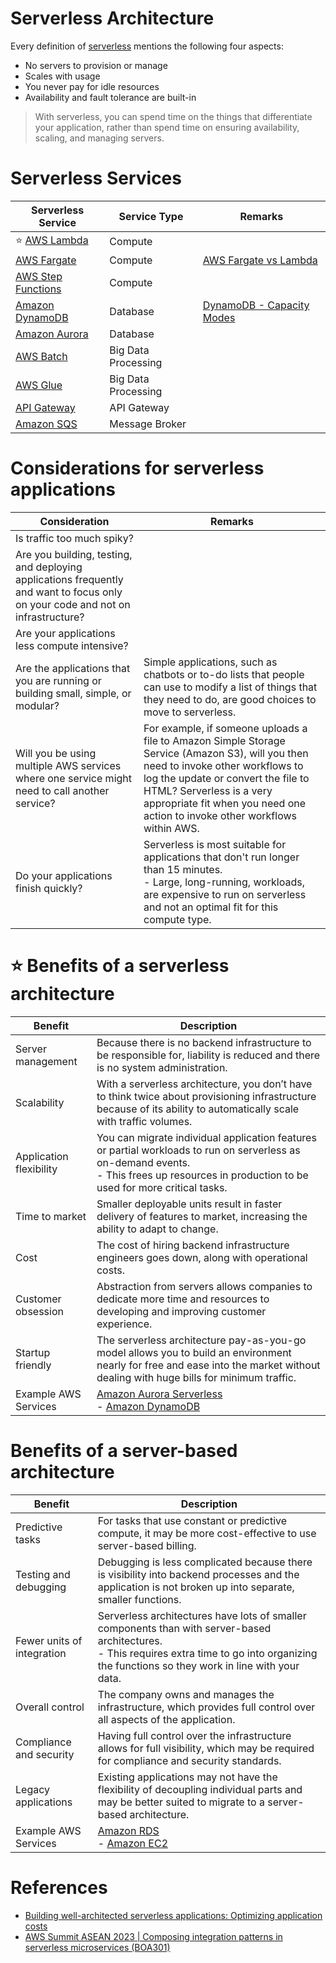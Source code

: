 # Serverless Architecture
Every definition of [serverless](https://aws.amazon.com/serverless/) mentions the following four aspects:
- No servers to provision or manage
- Scales with usage
- You never pay for idle resources
- Availability and fault tolerance are built-in

> With serverless, you can spend time on the things that differentiate your application, rather than spend time on ensuring availability, scaling, and managing servers.

# Serverless Services

| Serverless Service                                                                               | Service Type        | Remarks                                                                         |
|--------------------------------------------------------------------------------------------------|---------------------|---------------------------------------------------------------------------------|
| :star: [AWS Lambda](3_ComputeServices/AWSLambda/Readme.md)                                       | Compute             |                                                                                 |
| [AWS Fargate](3_ComputeServices/AWSFargate.md)                                                   | Compute             | [AWS Fargate vs Lambda](3_ComputeServices/AWSFargateVsLambda.md)                |
| [AWS Step Functions](3_ComputeServices/AWSStepFunctions.md)                                      | Compute             |                                                                                 |
| [Amazon DynamoDB](6_DatabaseServices/AmazonDynamoDB/Readme.md)                                   | Database            | [DynamoDB - Capacity Modes](6_DatabaseServices/AmazonDynamoDB/CapacityModes.md) |
| [Amazon Aurora](6_DatabaseServices/AmazonRDS/AmazonAurora/Readme.md)                             | Database            |                                                                                 |
| [AWS Batch](10_BigDataServices/ETLServices/BatchProcessing/AWSBatch.md)                        | Big Data Processing |                                                                                 |
| [AWS Glue](10_BigDataServices/ETLServices/StreamProcessing/AWSGlue.md)                         | Big Data Processing |                                                                                 |
| [API Gateway](1_NetworkingAndContentDelivery/2_ApplicationNetworking/AmazonAPIGateway/Readme.md) | API Gateway         |                                                                                 |
| [Amazon SQS](5_MessageBrokerServices/AmazonSQS/Readme.md)                                        | Message Broker      |                                                                                 |

# Considerations for serverless applications

| Consideration                                                                                                                   | Remarks                                                                                                                                                                                                                                                                              |
|---------------------------------------------------------------------------------------------------------------------------------|--------------------------------------------------------------------------------------------------------------------------------------------------------------------------------------------------------------------------------------------------------------------------------------|
| Is traffic too much spiky?                                                                                                      |                                                                                                                                                                                                                                                                                      |
| Are you building, testing, and deploying applications frequently and want to focus only on your code and not on infrastructure? |                                                                                                                                                                                                                                                                                      |
| Are your applications less compute intensive?                                                                                   |                                                                                                                                                                                                                                                                                      |
| Are the applications that you are running or building small, simple, or modular?                                                | Simple applications, such as chatbots or to-do lists that people can use to modify a list of things that they need to do, are good choices to move to serverless.                                                                                                                    |
| Will you be using multiple AWS services where one service might need to call another service?                                   | For example, if someone uploads a file to Amazon Simple Storage Service (Amazon S3), will you then need to invoke other workflows to log the update or convert the file to HTML? Serverless is a very appropriate fit when you need one action to invoke other workflows within AWS. |
| Do your applications finish quickly?                                                                                            | Serverless is most suitable for applications that don't run longer than 15 minutes.<br/>- Large, long-running, workloads, are expensive to run on serverless and not an optimal fit for this compute type.                                                                           |

# :star: Benefits of a serverless architecture

| Benefit                 | Description                                                                                                                                                                                     |
|-------------------------|-------------------------------------------------------------------------------------------------------------------------------------------------------------------------------------------------|
| Server management       | Because there is no backend infrastructure to be responsible for, liability is reduced and there is no system administration.                                                                   |
| Scalability             | With a serverless architecture, you don’t have to think twice about provisioning infrastructure because of its ability to automatically scale with traffic volumes.                             |
| Application flexibility | You can migrate individual application features or partial workloads to run on serverless as on-demand events. <br/>- This frees up resources in production to be used for more critical tasks. |
| Time to market          | Smaller deployable units result in faster delivery of features to market, increasing the ability to adapt to change.                                                                            |
| Cost                    | The cost of hiring backend infrastructure engineers goes down, along with operational costs.                                                                                                    |
| Customer obsession      | Abstraction from servers allows companies to dedicate more time and resources to developing and improving customer experience.                                                                  |
| Startup friendly        | The serverless architecture pay-as-you-go model allows you to build an environment nearly for free and ease into the market without dealing with huge bills for minimum traffic.                |
| Example AWS Services    | [Amazon Aurora Serverless](6_DatabaseServices/AmazonRDS/AmazonAurora/AuroraServerless.md)<br/>- [Amazon DynamoDB](6_DatabaseServices/AmazonDynamoDB/Readme.md)                                  |

# Benefits of a server-based architecture

| Benefit                    | Description                                                                                                                                                                                       |
|----------------------------|---------------------------------------------------------------------------------------------------------------------------------------------------------------------------------------------------|
| Predictive tasks           | For tasks that use constant or predictive compute, it may be more cost-effective to use server-based billing.                                                                                     |
| Testing and debugging      | Debugging is less complicated because there is visibility into backend processes and the application is not broken up into separate, smaller functions.                                           |
| Fewer units of integration | Serverless architectures have lots of smaller components than with server-based architectures. <br/>- This requires extra time to go into organizing the functions so they work in line with your data. |
| Overall control            | The company owns and manages the infrastructure, which provides full control over all aspects of the application.                                                                                 |
| Compliance and security    | Having full control over the infrastructure allows for full visibility, which may be required for compliance and security standards.                                                              |
| Legacy applications        | Existing applications may not have the flexibility of decoupling individual parts and may be better suited to migrate to a server-based architecture.                                             |
| Example AWS Services       | [Amazon RDS](6_DatabaseServices/AmazonRDS/Readme.md)<br/>- [Amazon EC2](3_ComputeServices/AmazonEC2/Readme.md)                                                                                    |

# References
- [Building well-architected serverless applications: Optimizing application costs](https://aws.amazon.com/blogs/compute/building-well-architected-serverless-applications-optimizing-application-costs/)
- [AWS Summit ASEAN 2023 | Composing integration patterns in serverless microservices (BOA301)](https://www.youtube.com/watch?v=ldTJaT-aZqU)